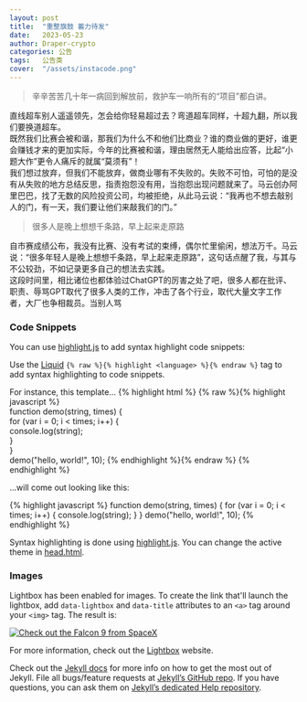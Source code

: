 ```yaml
---
layout: post
title:  "重整旗鼓 蓄力待发"
date:   2023-05-23
author: Draper-crypto
categories: 公告
tags:	公告类
cover:  "/assets/instacode.png"
---
```


> 辛辛苦苦几十年一病回到解放前，救护车一响所有的“项目”都白讲。

直线超车别人遥遥领先，怎会给你轻易超过去？弯道超车同样，十超九翻，所以我们要换道超车。<br>
既然我们比赛会被和谐，那我们为什么不和他们比商业？谁的商业做的更好，谁更会赚钱才来的更加实际，今年的比赛被和谐，理由居然无人能给出应答，比起“小题大作”更令人痛斥的就属“莫须有”！<br>
我们想过放弃，但我们不能放弃，做商业哪有不失败的。失败不可怕，可怕的是没有从失败的地方总结反思，指责抱怨没有用，当抱怨出现问题就来了。马云创办阿里巴巴，找了无数的风险投资公司，均被拒绝，从此马云说：“我再也不想去敲别人的门，有一天，我们要让他们来敲我们的门。”<br>

> 很多人是晚上想想千条路，早上起来走原路

自市赛成绩公布，我没有比赛、没有考试的束缚，偶尔忙里偷闲，想法万千。马云说：“很多年轻人是晚上想想千条路，早上起来走原路”，这句话点醒了我，与其与不公较劲，不如记录更多自己的想法去实践。<br>
这段时间里，相比诸位也都体验过ChatGPT的厉害之处了吧，很多人都在批评、职责、辱骂GPT取代了很多人类的工作，冲击了各个行业，取代大量文字工作者，大厂也争相裁员。当别人骂

### Code Snippets

You can use [highlight.js][highlight] to add syntax highlight code snippets:

Use the [Liquid][liquid] `{% raw %}{% highlight <language> %}{% endraw %}` tag to add syntax highlighting to code snippets.

For instance, this template...
{% highlight html %}
{% raw %}{% highlight javascript %}    
function demo(string, times) {    
  for (var i = 0; i < times; i++) {    
    console.log(string);    
  }    
}    
demo("hello, world!", 10);
{% endhighlight %}{% endraw %}
{% endhighlight %}

...will come out looking like this:

{% highlight javascript %}
function demo(string, times) {
  for (var i = 0; i < times; i++) {
    console.log(string);
  }
}
demo("hello, world!", 10);
{% endhighlight %}

Syntax highlighting is done using [highlight.js][highlight]. You can change the active theme in [head.html](https://github.com/bencentra/centrarium/blob/2dcd73d09e104c3798202b0e14c1db9fa6e77bc7/_includes/head.html#L15).

### Images

Lightbox has been enabled for images. To create the link that'll launch the lightbox, add <code>data-lightbox</code> and <code>data-title</code> attributes to an <code>&lt;a&gt;</code> tag around your <code>&lt;img&gt;</code> tag. The result is:

<a href="//bencentra.com/assets/images/falcon9_large.jpg" data-lightbox="falcon9-large" data-title="Check out the Falcon 9 from SpaceX">
  <img src="//bencentra.com/assets/images/falcon9_small.jpg" title="Check out the Falcon 9 from SpaceX">
</a>

For more information, check out the [Lightbox][lightbox] website.

Check out the [Jekyll docs][jekyll] for more info on how to get the most out of Jekyll. File all bugs/feature requests at [Jekyll’s GitHub repo][jekyll-gh]. If you have questions, you can ask them on [Jekyll’s dedicated Help repository][jekyll-help].

[jekyll]:      http://jekyllrb.com
[jekyll-gh]:   https://github.com/jekyll/jekyll
[jekyll-help]: https://github.com/jekyll/jekyll-help
[highlight]:   https://highlightjs.org/
[lightbox]:    http://lokeshdhakar.com/projects/lightbox2/
[jekyll-archive]: https://github.com/jekyll/jekyll-archives
[liquid]: https://github.com/Shopify/liquid/wiki/Liquid-for-Designers
